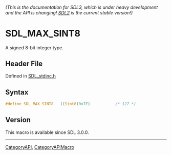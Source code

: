 ###### (This is the documentation for SDL3, which is under heavy development and the API is changing! [SDL2](https://wiki.libsdl.org/SDL2/) is the current stable version!)
# SDL_MAX_SINT8

A signed 8-bit integer type.

## Header File

Defined in [SDL_stdinc.h](https://github.com/libsdl-org/SDL/blob/main/include/SDL3/SDL_stdinc.h)

## Syntax

```c
#define SDL_MAX_SINT8   ((Sint8)0x7F)           /* 127 */
```

## Version

This macro is available since SDL 3.0.0.

----
[CategoryAPI](CategoryAPI), [CategoryAPIMacro](CategoryAPIMacro)

